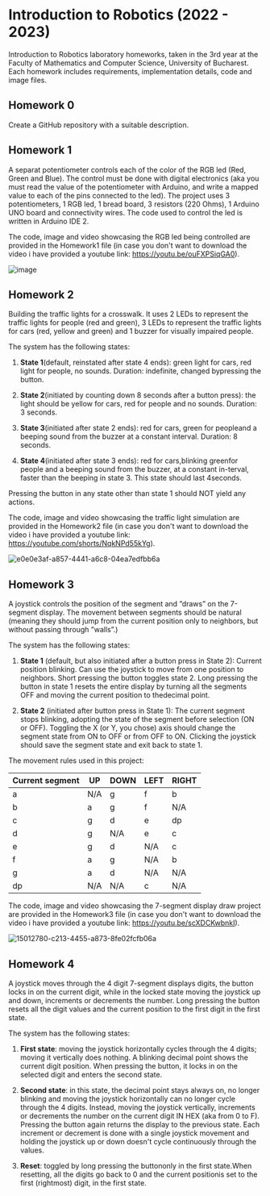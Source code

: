 # Introduction to Robotics (2022 - 2023)

Introduction to Robotics laboratory homeworks, taken in the 3rd year at the Faculty of Mathematics and Computer Science, University of Bucharest. 
Each homework includes requirements, implementation details, code and image files.

## Homework 0

Create a GitHub repository with a suitable description.

## Homework 1

A separat potentiometer controls each of the color of the RGB led (Red, Green and Blue). The control must be done with digital electronics (aka you must read the value of the potentiometer with Arduino, and write a mapped value to each of the pins connected to the led). The project uses 3 potentiometers, 1 RGB led, 1 bread board, 3 resistors (220 Ohms), 1 Arduino UNO board and connectivity wires. The code used to control the led is written in Arduino IDE 2.

The code, image and video showcasing the RGB led being controlled are provided in the Homework1 file (in case you don't want to download the video i have provided a youtube link: https://youtu.be/ouFXPSiqGA0).

![image](https://user-images.githubusercontent.com/73032808/198399772-9b0410f8-1966-418c-9673-1a74f16d3940.jpg)

## Homework 2

Building the traffic lights for a crosswalk. It uses 2 LEDs to represent the traffic lights for people (red and green), 3 LEDs to represent the traffic lights for cars (red, yellow and green) and 1 buzzer for visually impaired people.

The system has the following states:

1. **State 1**(default, reinstated after state 4 ends): green light for cars, red light for people, no sounds. Duration:  indefinite, changed bypressing the button.

2. **State 2**(initiated by counting down 8 seconds after a button press): the light should be yellow for cars, red for people and no sounds. Duration: 3 seconds.

3. **State 3**(initiated after state 2 ends): red for cars, green for peopleand a beeping sound from the buzzer at a constant interval. Duration: 8 seconds.

4. **State 4**(initiated after state 3 ends): red for cars,blinking greenfor people and a beeping sound from the buzzer, at a constant in-terval, faster than the beeping in state 3. This state should last 4seconds.

Pressing the button in any state other than state 1 should NOT yield any actions.

The code, image and video showcasing the traffic light simulation are provided in the Homework2 file (in case you don't want to download the video i have provided a youtube link: https://youtube.com/shorts/NqkNPd55kYg).

![e0e0e3af-a857-4441-a6c8-04ea7edfbb6a](https://user-images.githubusercontent.com/73032808/199785659-5a2c6bf2-a29e-4671-a4db-343906ebf0fb.jpg)

## Homework 3

A joystick controls the position of the segment and ”draws” on the 7-segment display. The movement between segments should be natural (meaning they should jump from the current position only to neighbors, but without passing through ”walls”.) 

The system has the following states:

1. **State 1** (default, but also initiated after a button press in State 2): Current position blinking. Can use the joystick to move from one position to neighbors. Short pressing the button toggles state 2. Long pressing the button in state 1 resets the entire display by turning all the segments OFF and moving the current position to thedecimal point.

2. **State 2** (initiated after   button press in State 1): The current segment stops blinking, adopting the state of the segment before selection (ON or OFF). Toggling the X (or Y, you chose) axis should change the segment state from ON to OFF or from OFF to ON. Clicking the joystick should save the segment state and exit back to state 1.

The movement rules used in this project:

| Current segment | UP   | DOWN | LEFT    | RIGHT | 
| --------------- | ---- | ---- | ------- | ----- |
|        a        | N/A  | g    |    f    |   b   |
|        b        |  a   | g    |    f    |  N/A  |
|        c        |  g   | d    |    e    |   dp  | 
|        d        |   g  | N/A  |     e   |    c  |
|        e        |   g  |  d   |    N/A  |    c  | 
|        f        |   a  |  g   |    N/A  |    b  |
|        g        |   a  |  d   |    N/A  |   N/A |
|        dp       |  N/A | N/A  |     c   |   N/A |

The code, image and video showcasing the 7-segment display draw project are provided in the Homework3 file (in case you don't want to download the video i have provided a youtube link: https://youtu.be/scXDCKwbnkI).

![15012780-c213-4455-a873-8fe02fcfb06a](https://user-images.githubusercontent.com/73032808/201104272-8b5c25c2-591d-4ab6-b66b-cd5cabcb6a6b.jpg)

## Homework 4

A joystick moves through the 4 digit 7-segment displays digits, the button locks in on the current digit, while in the locked state moving the joystick up and down, increments or decrements the number. Long pressing the button resets all the digit values and the current position to the first digit in the first state.

The system has the following states:

1. **First state**: moving the joystick horizontally cycles through the 4 digits; moving it vertically does nothing. A blinking decimal point shows the current digit position. When pressing the button, it locks in on the selected digit and enters the second state.

2. **Second state**: in this state, the decimal point stays always on, no longer blinking and moving the joystick horizontally can no longer cycle through the 4  digits. Instead, moving the joystick vertically, increments or decrements the number on the current digit IN HEX (aka from  0 to F). Pressing the button again returns the display to the previous state. Each increment or decrement is done with a single joystick movement and holding the joystick up or down doesn't cycle continuously through the values.

3. **Reset**: toggled by long pressing the buttononly in the first state.When resetting, all the digits go back to 0 and the current positionis set to the first (rightmost) digit, in the first state.
